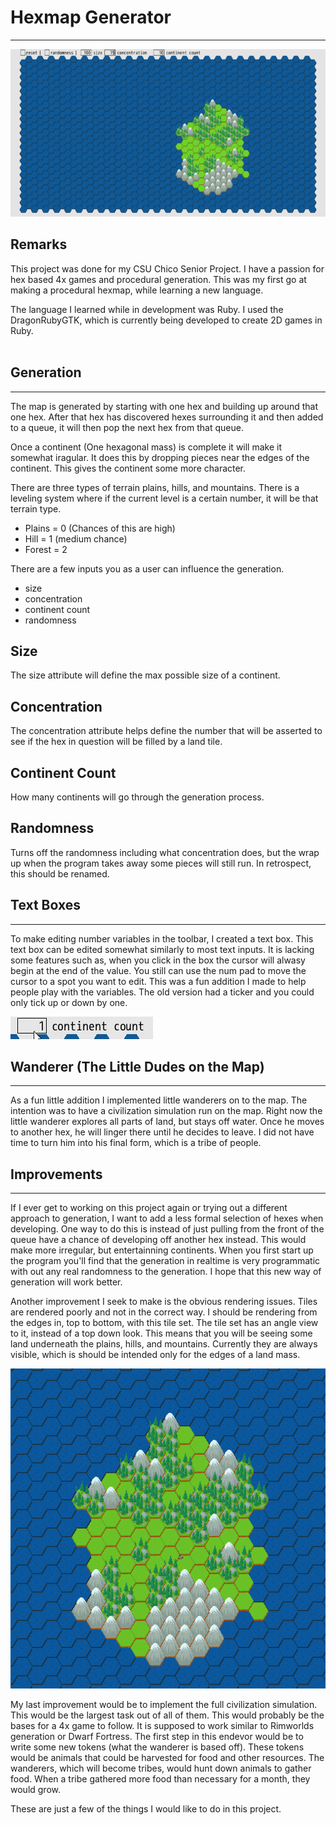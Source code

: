 # Hexmap Generator
---------------------

![Generation](README_pictures/generation.gif)

## Remarks

This project was done for my CSU Chico Senior Project. I have a passion for hex based 4x games and procedural generation. This was my first go at making a procedural hexmap, while learning a new language.

The language I learned while in development was Ruby. I used the DragonRubyGTK, which is currently being developed to create 2D games in Ruby.
<br><br>

## Generation 
----------------------

The map is generated by starting with one hex and building up around that one hex. After that hex has discovered hexes surrounding it and then added to a queue, it will then pop the next hex from that queue.

Once a continent (One hexagonal mass) is complete it will make it somewhat iragular. It does this by dropping pieces near the edges of the continent. This gives the continent some more character.

There are three types of terrain plains, hills, and mountains. There is a leveling system where if the current level is a certain number, it will be that terrain type.

* Plains = 0 (Chances of this are high)
* Hill = 1 (medium chance)
* Forest = 2

There are a few inputs you as a user can influence the generation.

* size
* concentration
* continent count
* randomness

## Size

The size attribute will define the max possible size of a continent.
<br>

## Concentration

The concentration attribute helps define the number that will be asserted to see if the hex in question will be filled by a land tile.
<br>

## Continent Count

How many continents will go through the generation process.
<br>

## Randomness

Turns off the randomness including what concentration does, but the wrap up when the program takes away some pieces will still run. In retrospect, this should be renamed.

## Text Boxes
---------------

To make editing number variables in the toolbar, I created a text box. This text box can be edited somewhat similarly to most text inputs. It is lacking some features such as, when you click in the box the cursor will alwasy begin at the end of the value. You still can use the num pad to move the cursor to a spot you want to edit. This was a fun addition I made to help people play with the variables. The old version had a ticker and you could only tick up or down by one.

![Text Boxes](README_pictures/text-box.gif)


## Wanderer (The Little Dudes on the Map)
---------------------------------------------

As a fun little addition I implemented little wanderers on to the map. The intention was to have a civilization simulation run on the map. Right now the little wanderer explores all parts of land, but stays off water. Once he moves to another hex, he will linger there until he decides to leave. I did not have time to turn him into his final form, which is a tribe of people.

## Improvements
---------------------

If I ever get to working on this project again or trying out a different approach to generation, I want to add a less formal selection of hexes when developing. One way to do this is instead of just pulling from the front of the queue have a chance of developing off another hex instead. This would make more irregular, but entertainning continents. When you first start up the program you'll find that the generation in realtime is very programmatic with out any real randomness to the generation. I hope that this new way of generation will work better.

Another improvement I seek to make is the obvious rendering issues. Tiles are rendered poorly and not in the correct way. I should be rendering from the edges in, top to bottom, with this tile set. The tile set has an angle view to it, instead of a top down look. This means that you will be seeing some land underneath the plains, hills, and mountains. Currently they are always visible, which is should be intended only for the edges of a land mass.

![Hex Issues](README_pictures/hex-issues.png)

My last improvement would be to implement the full civilization simulation. This would be the largest task out of all of them. This would probably be the bases for a 4x game to follow. It is supposed to work similar to Rimworlds generation or Dwarf Fortress. The first step in this endevor would be to write some new tokens (what the wanderer is based off). These tokens would be animals that could be harvested for food and other resources. The wanderers, which will become tribes, would hunt down animals to gather food. When a tribe gathered more food than necessary for a month, they would grow.

These are just a few of the things I would like to do in this project.